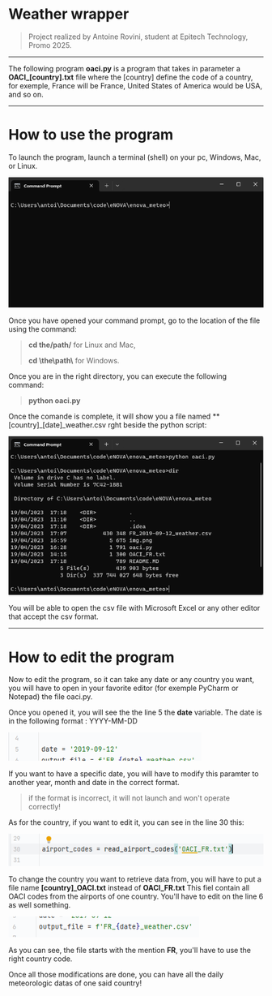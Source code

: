 # Weather wrapper

> Project realized by Antoine Rovini, student at Epitech Technology, Promo 2025.

----
The following program **oaci.py** is a program that takes in parameter a **OACI_[country].txt** file where the [country] define the code of a country, for exemple, France will be France, United States of America would be USA, and so on.

------------------

# How to use the program

To launch the program, launch a terminal (shell) on your pc, Windows, Mac, or Linux.

![img.png](for_readme/img.png)

Once you have opened your command prompt, go to the location of the file using the command:

> **cd the/path/** for Linux and Mac,
> 
> **cd \the\path\\** for Windows.

Once you are in the right directory, you can execute the following command:

> **python oaci.py**

Once the comande is complete, it will show you a file named **[country]_[date]_weather.csv rght beside the python script:

![img_1.png](for_readme/img_1.png)

You will be able to open the csv file with Microsoft Excel or any other editor that accept the csv format.

-------
# How to edit the program

Now to edit the program, so it can take any date or any country you want, you will have to open in your favorite editor (for exemple PyCharm or Notepad) the file oaci.py.

Once you opened it, you will see the the line 5 the **date** variable. The date is in the following format : YYYY-MM-DD

![img_2.png](for_readme/img_2.png)

If you want to have a specific date, you will have to modify this paramter to another year, month and date in the correct format.
> if the format is incorrect, it will not launch and won't operate correctly!

As for the country, if you want to edit it, you can see in the line 30 this:

![img_3.png](for_readme/img_3.png)

To change the country you want to retrieve data from, you will have to put a file name **[country]_OACI.txt** instead of **OACI_FR.txt** This fiel contain all OACI codes from the airports of one country.
You'll have to edit on the line 6 as well something.

![img_4.png](for_readme/img_4.png)

As you can see, the file starts with the mention **FR**, you'll have to use the right country code.

Once all those modifications are done, you can have all the daily meteorologic datas of one said country!